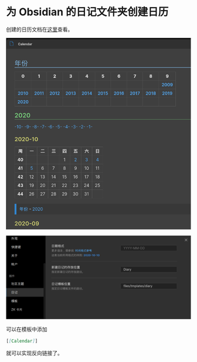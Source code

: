 # 为 Obsidian 的日记文件夹创建日历

创建的日历文档在[这里](Calendar.md)查看。

![界面](view.png)

![设置](setting.png)

可以在模板中添加

```md
[[Calendar]]
```

就可以实现反向链接了。
